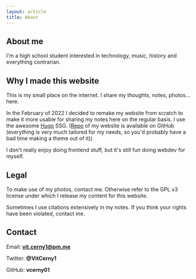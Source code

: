 ```yaml
---
layout: article
title: About
---
```


## About me

I'm a high school student interested in technology, music, history and everything contrarian.

## Why I made this website

This is my small place on the internet. I share my thoughts, notes, photos... here. 

In the February of 2022 I decided to remake my website from scratch to make it more usable for sharing my notes here on the regular basis. I use the awesome [Hugo](https://gohugo.io/) SSG. ([Repo](https://github.com/vcerny01/website) of my website is available on GitHub (everything is very much tailored for my needs, so you'd probably have a bad time making a theme out of it))

I don't really enjoy doing frontend stuff, but it's still fun doing webdev for myself.

## Legal

To make use of my photos, contact me. Otherwise refer to the GPL v3 license under which I release my content for this website.

Sometimes I use citations extensively in my notes. If you think your rights have been violated, contact me. 

## Contact

Email: **vit.cerny1@pm.me**

Twitter: **@VitCerny1**

GitHub: **vcerny01**